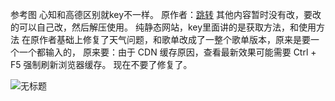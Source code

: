 参考图
心知和高德区别就key不一样。
原作者：[跳转](https://github.com/Edward334)
其他内容暂时没有改，要改的可以自己改，然后解压使用。
纯静态网站，key里面讲的是获取方法，和使用方法
在原作者基础上修复了天气问题，和歌单改成了一整个歌单版本，原来是要一个一个都输入的，
原来要：由于 CDN 缓存原因，查看最新效果可能需要 Ctrl + F5 强制刷新浏览器缓存。
现在不要了修复了。

![无标题](https://github.com/user-attachments/assets/a4221857-3899-4d17-9ba0-14be52c8fe93)
